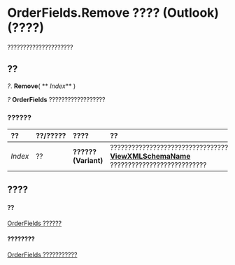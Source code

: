 
# OrderFields.Remove ???? (Outlook)(????)

?????????????????????


## ??

 _?_. **Remove**( ** _Index_** )

 _?_ **OrderFields** ??????????????????


### ??????



|**??**|**??/?????**|**????**|**??**|
|:-----|:-----|:-----|:-----|
| _Index_|??|**?????? (Variant)**|?????????????????????????????????  **[ViewXMLSchemaName](a88c22ff-3d30-a4f2-87f6-6c32c1c2acb7.md)** ???????????????????????????|

## ????


#### ??


[OrderFields ??????](e115fb80-352d-fd2e-c1c3-d266776fe122.md)
#### ????????


[OrderFields ???????????](http://msdn.microsoft.com/library/c6783e6a-ba75-3768-37f7-274ed6df0a49%28Office.15%29.aspx)